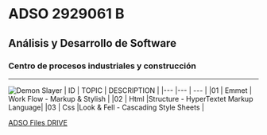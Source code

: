 # ADSO 2929061 B
## Análisis y Desarrollo de Software 
### Centro de procesos industriales y construcción

---

![Demon Slayer](https://tinyurl.com/cmxf5sz4)
| ID | TOPIC | DESCRIPTION                           |
|--- |---    | ---                                   |
|01  | Emmet | Work Flow - Markup & Stylish          |
|02  | Html  |Structure - HyperTextet Markup Language|
|03  | Css   |Look & Fell - Cascading Style Sheets   |

[ADSO Files DRIVE](https://tinyurl.com/wnkk334u)